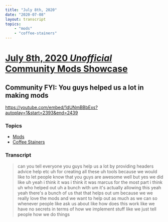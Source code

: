 ```yaml
---
title: "July 8th, 2020"
date: "2020-07-08"
layout: transcript
topics: 
    - "mods"
    - "coffee-stainers"
---
```

# [July 8th, 2020 *Unofficial* Community Mods Showcase](../2020-07-08.md)
## Community FYI: You guys helped us a lot in making mods
https://youtube.com/embed/1dUNmBBbExs?autoplay=1&start=2393&end=2439
### Topics
* [Mods](../topics/mods.md)
* [Coffee Stainers](../topics/coffee-stainers.md)

### Transcript

> can you tell everyone you guys help
> us a lot by providing headers advice
> help etc
> uh for creating all these uh tools
> because we would like to let people know
> that you guys are awesome well
> but yes we did like uh yeah i think it
> was
> i think it was marcus for the most part
> i think uh who helped out
> uh a bunch with um it's actually
> allowing this
> yeah yeah there's a bunch of us that
> that helps out
> um because we we really love the mods
> and we want to help out as much as we
> can so whenever people like ask us about
> like how does this work
> like we have no secrets in terms of how
> we implement stuff like
> we just tell people how we do things
